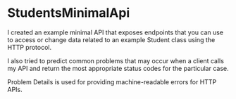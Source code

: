 # StudentsMinimalApi
I created an example minimal API that exposes endpoints that you can use to access or change data related to an example Student class using the HTTP protocol.

I also tried to predict common problems that may occur when a client calls my API and return the most appropriate status codes for the particular case.

Problem Details is used for providing machine-readable errors for HTTP APIs.

